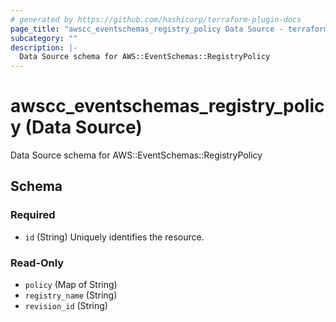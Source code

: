 ```yaml
---
# generated by https://github.com/hashicorp/terraform-plugin-docs
page_title: "awscc_eventschemas_registry_policy Data Source - terraform-provider-awscc"
subcategory: ""
description: |-
  Data Source schema for AWS::EventSchemas::RegistryPolicy
---
```


# awscc_eventschemas_registry_policy (Data Source)

Data Source schema for AWS::EventSchemas::RegistryPolicy



<!-- schema generated by tfplugindocs -->
## Schema

### Required

- `id` (String) Uniquely identifies the resource.

### Read-Only

- `policy` (Map of String)
- `registry_name` (String)
- `revision_id` (String)
